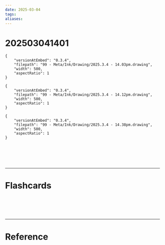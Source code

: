 ```yaml
---
date: 2025-03-04
tags: 
aliases:
---
```

# 202503041401

```handdrawn-ink
{
	"versionAtEmbed": "0.3.4",
	"filepath": "99 - Meta/Ink/Drawing/2025.3.4 - 14.03pm.drawing",
	"width": 500,
	"aspectRatio": 1
}
```

```handdrawn-ink
{
	"versionAtEmbed": "0.3.4",
	"filepath": "99 - Meta/Ink/Drawing/2025.3.4 - 14.12pm.drawing",
	"width": 500,
	"aspectRatio": 1
}
```

```handdrawn-ink
{
	"versionAtEmbed": "0.3.4",
	"filepath": "99 - Meta/Ink/Drawing/2025.3.4 - 14.38pm.drawing",
	"width": 500,
	"aspectRatio": 1
}
```



# ‌
---
# Flashcards


# ‌
---
# Reference

